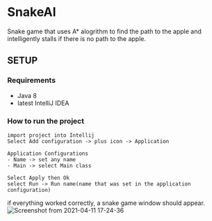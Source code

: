 # SnakeAI
Snake game that uses A* alogrithm to find the path to the apple and intelligently stalls if there is no path to the apple.
## SETUP
### Requirements
- Java 8
- latest IntelliJ IDEA
### How to run the project
```
import project into Intellij
Select Add configuration -> plus icon -> Application

Application Configurations
- Name -> set any name
- Main -> select Main class

Select Apply then Ok
select Run -> Run name(name that was set in the application configuration)
```

if everything worked correctly, a snake game window should appear.  
![Screenshot from 2021-04-11 17-24-36](https://user-images.githubusercontent.com/37542189/114310494-314c2d00-9aeb-11eb-8cf9-497fc3367cf4.png)
